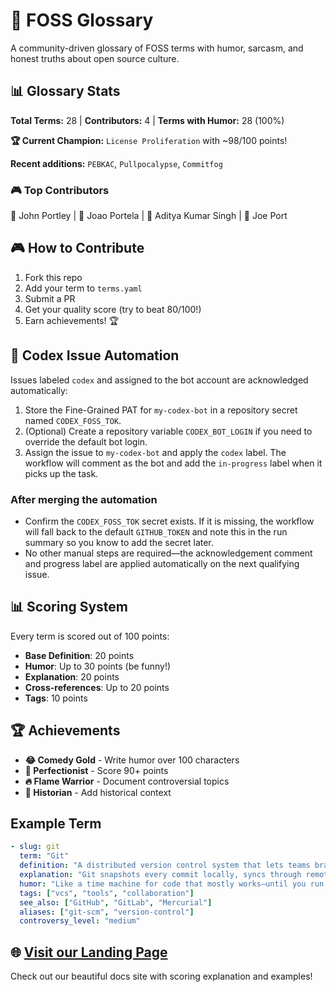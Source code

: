 # 🚀 FOSS Glossary

A community-driven glossary of FOSS terms with humor, sarcasm, and honest truths about open source culture.






<!-- STATS-START -->
## 📊 Glossary Stats

**Total Terms:** 28 | **Contributors:** 4 | **Terms with Humor:** 28 (100%)

**🏆 Current Champion:** `License Proliferation` with ~98/100 points!

**Recent additions:** `PEBKAC`, `Pullpocalypse`, `Commitfog`

### 🎮 Top Contributors
🥇 John Portley | 🥈 Joao Portela | 🥉 Aditya Kumar Singh | 🌟 Joe Port
<!-- STATS-END -->

## 🎮 How to Contribute

1. Fork this repo
2. Add your term to `terms.yaml`
3. Submit a PR
4. Get your quality score (try to beat 80/100!)
5. Earn achievements! 🏆

## 🤖 Codex Issue Automation

Issues labeled `codex` and assigned to the bot account are acknowledged automatically:

1. Store the Fine-Grained PAT for `my-codex-bot` in a repository secret named `CODEX_FOSS_TOK`.
2. (Optional) Create a repository variable `CODEX_BOT_LOGIN` if you need to override the default bot login.
3. Assign the issue to `my-codex-bot` and apply the `codex` label. The workflow will comment as the bot and add the `in-progress` label when it picks up the task.

### After merging the automation

- Confirm the `CODEX_FOSS_TOK` secret exists. If it is missing, the workflow will fall back to the default `GITHUB_TOKEN` and note this in the run summary so you know to add the secret later.
- No other manual steps are required—the acknowledgement comment and progress label are applied automatically on the next qualifying issue.

## 📊 Scoring System

Every term is scored out of 100 points:
- **Base Definition**: 20 points
- **Humor**: Up to 30 points (be funny!)
- **Explanation**: 20 points
- **Cross-references**: Up to 20 points
- **Tags**: 10 points

## 🏆 Achievements

- **😂 Comedy Gold** - Write humor over 100 characters
- **💯 Perfectionist** - Score 90+ points
- **🔥 Flame Warrior** - Document controversial topics
- **📜 Historian** - Add historical context

## Example Term
```yaml
- slug: git
  term: "Git"
  definition: "A distributed version control system that lets teams branch, merge, and rewind project history so collaboration happens without overwriting each other's work."
  explanation: "Git snapshots every commit locally, syncs through remotes, and helps keep parallel experiments manageable when they eventually converge."
  humor: "Like a time machine for code that mostly works—until you run `git push --force` and become the office supervillain."
  tags: ["vcs", "tools", "collaboration"]
  see_also: ["GitHub", "GitLab", "Mercurial"]
  aliases: ["git-scm", "version-control"]
  controversy_level: "medium"
```

## 🌐 [Visit our Landing Page](https://luminlynx.github.io/FOSS-Glossary/)

Check out our beautiful docs site with scoring explanation and examples!
